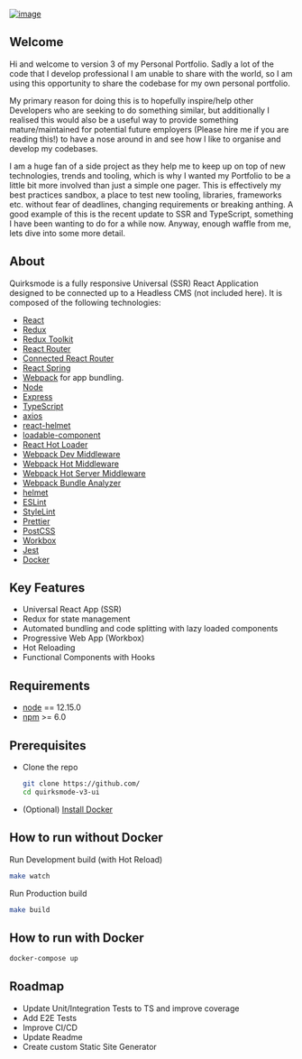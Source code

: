 [![image](https://cms.quirksmode.co.uk/wp-content/uploads/2020/08/quirksmode-github.jpg)](https://www.quirksmode.co.uk)

## Welcome

Hi and welcome to version 3 of my Personal Portfolio. Sadly a lot of the code that I develop professional I am unable to share with the world, so I am using this opportunity to share the codebase for my own personal portfolio.

My primary reason for doing this is to hopefully inspire/help other Developers who are seeking to do something similar, but additionally I realised this would also be a useful way to provide something mature/maintained for potential future employers (Please hire me if you are reading this!) to have a nose around in and see how I like to organise and develop my codebases.

I am a huge fan of a side project as they help me to keep up on top of new technologies, trends and tooling, which is why I wanted my Portfolio to be a little bit more involved than just a simple one pager. This is effectively my best practices sandbox, a place to test new tooling, libraries, frameworks etc. without fear of deadlines, changing requirements or breaking anthing. A good example of this is the recent update to SSR and TypeScript, something I have been wanting to do for a while now. Anyway, enough waffle from me, lets dive into some more detail.

## About

Quirksmode is a fully responsive Universal (SSR) React Application designed to be connected up to a Headless CMS (not included here). It is composed of the following technologies:

- [React](https://facebook.github.io/react)
- [Redux](https://github.com/reactjs/redux)
- [Redux Toolkit](https://redux-toolkit.js.org)
- [React Router](https://reacttraining.com/react-router)
- [Connected React Router](https://github.com/supasate/connected-react-router)
- [React Spring](https://www.react-spring.io/docs/hooks/basics)
- [Webpack](https://webpack.js.org) for app bundling.
- [Node](https://nodejs.org/)
- [Express](https://expressjs.com)
- [TypeScript](https://www.typescriptlang.org)
- [axios](https://github.com/axios/axios)
- [react-helmet](https://github.com/nfl/react-helmet)
- [loadable-component](https://github.com/smooth-code/loadable-components)
- [React Hot Loader](https://github.com/gaearon/react-hot-loader)
- [Webpack Dev Middleware](https://github.com/webpack/webpack-dev-middleware)
- [Webpack Hot Middleware](https://github.com/glenjamin/webpack-hot-middleware)
- [Webpack Hot Server Middleware](https://github.com/60frames/webpack-hot-server-middleware#readme)
- [Webpack Bundle Analyzer](https://github.com/webpack-contrib/webpack-bundle-analyzer)
- [helmet](https://github.com/helmetjs/helmet)
- [ESLint](http://eslint.org)
- [StyleLint](http://stylelint.io)
- [Prettier](https://prettier.io)
- [PostCSS](https://github.com/postcss/postcss-loader)
- [Workbox](https://developers.google.com/web/tools/workbox)
- [Jest](https://facebook.github.io/jest)
- [Docker](https://www.docker.com/)

## Key Features

- Universal React App (SSR)
- Redux for state management
- Automated bundling and code splitting with lazy loaded components
- Progressive Web App (Workbox)
- Hot Reloading
- Functional Components with Hooks

## Requirements

- [node](https://nodejs.org/en) == 12.15.0
- [npm](https://www.npmjs.com) >= 6.0

## Prerequisites

- Clone the repo

  ```sh
  git clone https://github.com/
  cd quirksmode-v3-ui
  ```

- (Optional) [Install Docker](https://www.docker.com/)

## How to run without Docker

Run Development build (with Hot Reload)

```sh
make watch
```

Run Production build

```sh
make build
```

## How to run with Docker

```sh
docker-compose up
```

## Roadmap

- Update Unit/Integration Tests to TS and improve coverage
- Add E2E Tests
- Improve CI/CD
- Update Readme
- Create custom Static Site Generator
